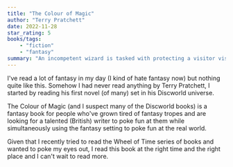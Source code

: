 ```yaml
---
title: "The Colour of Magic"
author: "Terry Pratchett"
date: 2022-11-28
star_rating: 5
books/tags:
    - "fiction"
    - "fantasy"
summary: "An incompetent wizard is tasked with protecting a visitor visiting from a faraway land. Shit hits the fan. This is the first novel Terry Pratchett novel taking place in his Discworld universe."
---
```


I've read a lot of fantasy in my day (I kind of hate fantasy now) but nothing quite like this. Somehow I had never read anything by Terry Pratchett, I started by reading his first novel (of many) set in his Discworld universe.

The Colour of Magic (and I suspect many of the Discworld books) is a fantasy book for people who've grown tired of fantasy tropes and are looking for a talented (British) writer to poke fun at them while simultaneously using the fantasy setting to poke fun at the real world.

Given that I recently tried to read the Wheel of Time series of books and wanted to poke my eyes out, I read this book at the right time and the right place and I can't wait to read more. 